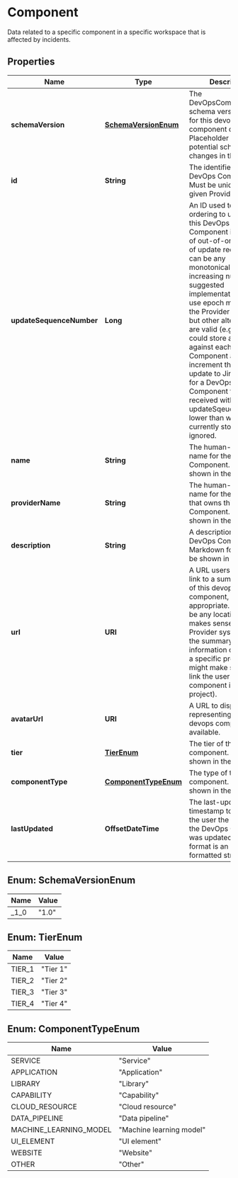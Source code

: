 

# Component

Data related to a specific component in a specific workspace that is affected by incidents. 

## Properties

| Name | Type | Description | Notes |
|------------ | ------------- | ------------- | -------------|
|**schemaVersion** | [**SchemaVersionEnum**](#SchemaVersionEnum) | The DevOpsComponentData schema version used for this devops component data.  Placeholder to support potential schema changes in the future.  |  |
|**id** | **String** | The identifier for the DevOps Component. Must be unique for a given Provider.  |  |
|**updateSequenceNumber** | **Long** | An ID used to apply an ordering to updates for this DevOps Component in the case of out-of-order receipt of update requests.  This can be any monotonically increasing number. A suggested implementation is to use epoch millis from the Provider system, but other alternatives are valid (e.g. a Provider could store a counter against each DevOps Component and increment that on each update to Jira).  Updates for a DevOps Component that are received with an updateSqeuenceId lower than what is currently stored will be ignored.  |  |
|**name** | **String** | The human-readable name for the DevOps Component. Will be shown in the UI.  |  |
|**providerName** | **String** | The human-readable name for the Provider that owns this DevOps Component. Will be shown in the UI.  |  [optional] |
|**description** | **String** | A description of the DevOps Component in Markdown format. Will be shown in the UI.  |  |
|**url** | **URI** | A URL users can use to link to a summary view of this devops component, if appropriate.  This could be any location that makes sense in the Provider system (e.g. if the summary information comes from a specific project, it might make sense to link the user to the component in that project).  |  |
|**avatarUrl** | **URI** | A URL to display a logo representing this devops component, if available.  |  |
|**tier** | [**TierEnum**](#TierEnum) | The tier of the component. Will be shown in the UI.  |  |
|**componentType** | [**ComponentTypeEnum**](#ComponentTypeEnum) | The type of the component. Will be shown in the UI.  |  |
|**lastUpdated** | **OffsetDateTime** | The last-updated timestamp to present to the user the last time the DevOps Component was updated.  Expected format is an RFC3339 formatted string.  |  |



## Enum: SchemaVersionEnum

| Name | Value |
|---- | -----|
| _1_0 | &quot;1.0&quot; |



## Enum: TierEnum

| Name | Value |
|---- | -----|
| TIER_1 | &quot;Tier 1&quot; |
| TIER_2 | &quot;Tier 2&quot; |
| TIER_3 | &quot;Tier 3&quot; |
| TIER_4 | &quot;Tier 4&quot; |



## Enum: ComponentTypeEnum

| Name | Value |
|---- | -----|
| SERVICE | &quot;Service&quot; |
| APPLICATION | &quot;Application&quot; |
| LIBRARY | &quot;Library&quot; |
| CAPABILITY | &quot;Capability&quot; |
| CLOUD_RESOURCE | &quot;Cloud resource&quot; |
| DATA_PIPELINE | &quot;Data pipeline&quot; |
| MACHINE_LEARNING_MODEL | &quot;Machine learning model&quot; |
| UI_ELEMENT | &quot;UI element&quot; |
| WEBSITE | &quot;Website&quot; |
| OTHER | &quot;Other&quot; |



